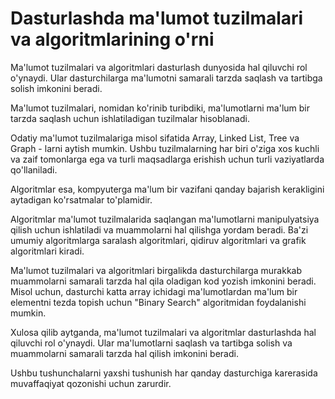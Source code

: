 # Dasturlashda ma'lumot tuzilmalari va algoritmlarining o'rni

Ma'lumot tuzilmalari va algoritmlari dasturlash dunyosida hal qiluvchi rol o'ynaydi. Ular dasturchilarga ma'lumotni samarali tarzda saqlash va tartibga solish imkonini beradi.

Ma'lumot tuzilmalari, nomidan ko'rinib turibdiki, ma'lumotlarni ma'lum bir tarzda saqlash uchun ishlatiladigan tuzilmalar hisoblanadi. 

Odatiy ma'lumot tuzilmalariga misol sifatida Array, Linked List, Tree va Graph - larni aytish mumkin. Ushbu tuzilmalarning har biri o'ziga xos kuchli va zaif tomonlarga ega va turli maqsadlarga erishish uchun turli vaziyatlarda qo'llaniladi.

Algoritmlar esa, kompyuterga ma'lum bir vazifani qanday bajarish kerakligini aytadigan ko'rsatmalar to'plamidir. 

Algoritmlar ma'lumot tuzilmalarida saqlangan ma'lumotlarni manipulyatsiya qilish uchun ishlatiladi va muammolarni hal qilishga yordam beradi. Ba'zi umumiy algoritmlarga saralash algoritmlari, qidiruv algoritmlari va grafik algoritmlari kiradi.

Ma'lumot tuzilmalari va algoritmlari birgalikda dasturchilarga murakkab muammolarni samarali tarzda hal qila oladigan kod yozish imkonini beradi. Misol uchun, dasturchi katta array ichidagi ma'lumotlardan ma'lum bir elementni tezda topish uchun "Binary Search" algoritmidan foydalanishi mumkin.

Xulosa qilib aytganda, ma'lumot tuzilmalari va algoritmlar dasturlashda hal qiluvchi rol o'ynaydi. Ular ma'lumotlarni saqlash va tartibga solish va muammolarni samarali tarzda hal qilish imkonini beradi. 

Ushbu tushunchalarni yaxshi tushunish har qanday dasturchiga karerasida muvaffaqiyat qozonishi uchun zarurdir.